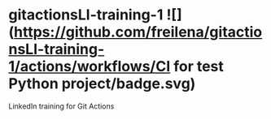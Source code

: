 # gitactionsLI-training-1 ![](https://github.com/freilena/gitactionsLI-training-1/actions/workflows/CI for test Python project/badge.svg)
LinkedIn training for Git Actions

